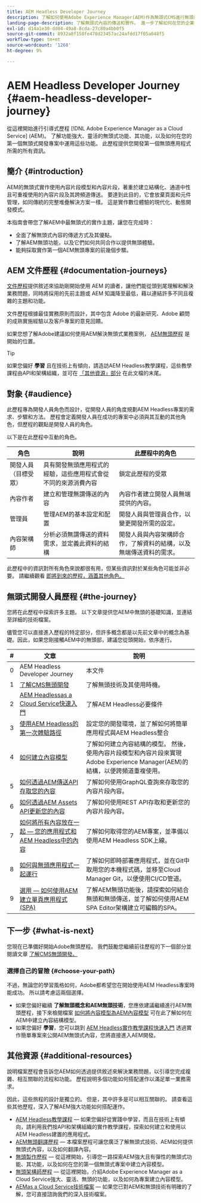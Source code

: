 ```yaml
---
title: AEM Headless Developer Journey
description: 了解如何使用Adobe Experience Manager(AEM)作為無頭式CMS進行無頭式開發。 了解如何使用內容模型、內容片段和GraphQL API等功能，強化無周邊內容的傳送。
landing-page-description: 了解無頭式內容的傳送和實作。 進一步了解如何在您的企業中開發您的策略。
exl-id: d14a1e30-dd04-49a8-8cda-27c80a4bb0f5
source-git-commit: 8932a8f158fe478d23457ac24afdd17f05a048f5
workflow-type: tm+mt
source-wordcount: '1268'
ht-degree: 9%

---
```


# AEM Headless Developer Journey {#aem-headless-developer-journey}

從這裡開始進行引導式歷程 [!DNL Adobe Experience Manager as a Cloud Service] (AEM)。 了解功能強大、靈活的無頭式功能、其功能，以及如何在您的第一個無頭式開發專案中運用這些功能。 此歷程提供您開發第一個無頭應用程式所需的所有資訊。

## 簡介 {#introduction}

AEM的無頭式實作使用內容片段模型和內容片段，著重於建立結構化、通道中性且可重複使用的內容片段及其跨頻道傳送。 要達到此目的，它會放棄頁面和元件管理，如同傳統的完整堆疊解決方案一樣。 這是實作數位體驗的現代化、動態開發模式。

本指南會帶您了解AEM中最無頭式的實作主題，讓您在完成時：

* 全面了解無頭式內容的傳遞方式及其優點。
* 了解AEM無頭功能，以及它們如何共同合作以提供無頭體驗。
* 能夠採取實作第一個AEM無頭專案的前幾個步驟。

## AEM 文件歷程 {#documentation-journeys}

[文件歷程](/help/journey-documentation/documentation-journeys.md)提供敘述來協助剛開始使用 AEM 的讀者，讓他們能從頭到尾理解和解決業務問題，同時將採用的先前主題或 AEM 知識降至最低，藉以連結許多不同且複雜的主題和功能。

文件歷程根據最佳實務原則而設計，其中包含 Adobe 的最新研究、Adobe 顧問的成熟實施經驗以及客戶專案的意見回饋。

如果您想了解Adobe建議如何使用AEM解決無頭式業務案例， [AEM無頭歷程](/help/journey-documentation/documentation-journeys.md) 是開始的位置。

>[!TIP]
>
> 如果您偏好 **學習** 且在技術上有傾向，請造訪AEM Headless教學課程，這些教學課程由API和架構組織，並可在 [「其他資源」部分](#additional-resources) 在此文檔的末尾。

## 對象 {#audience}

此歷程專為開發人員角色而設計，從開發人員的角度規劃AEM Headless專案的需求、步驟和方法。 歷程會定義開發人員在成功的專案中必須與其互動的其他角色，但歷程的觀點是開發人員的角色。

以下是在此歷程中互動的角色。

| 角色 | 說明 | 此歷程中的角色 |
|---|---|---|
| 開發人員（目標受眾） | 具有開發無頭應用程式的經驗，這些應用程式會從不同的來源消費內容 | 鎖定此歷程的受眾 |
| 內容作者 | 建立和管理無謂傳送的內容 | 內容作者建立開發人員無端提供的內容。 |
| 管理員 | 管理AEM的基本設定和配置 | 開發人員與管理員合作，以變更開發所需的設定。 |
| 內容架構師 | 分析必須無謂傳送的資料需求，並定義此資料的結構 | 開發人員與內容架構師合作，了解資料的結構，以及無端傳送資料的需求。 |

此歷程中的資訊對所有角色來說都很有用，但某些資訊對於某些角色可能並非必要。 請繼續觀看 [即將到來的歷程，涵蓋其他角色。](/help/journey-documentation/documentation-journeys.md#journeys)

## 無頭式開發人員歷程 {#the-journey}

您將在此歷程中探索許多主題。 以下文章提供您AEM中無頭的基礎知識，並連結至詳細的技術檔案。

儘管您可以直接進入歷程的特定部分，但許多概念都是以先前文章中的概念為基礎。因此，如果您剛接觸AEM中的無頭部，建議您從頭開始，依序進行。

| # | 文章 | 說明 |
|---|---|---|
| 0 | AEM Headless Developer Journey | 本文件 |
| 1 | [了解CMS無頭開發](learn-about.md) | 了解無頭技術及其使用時機。 |
| 2 | [AEM Headlessas a Cloud Service快速入門](getting-started.md) | 了解AEM Headless必要條件 |
| 3 | [使用AEM Headless的第一次體驗路徑](path-to-first-experience.md) | 設定您的開發環境，並了解如何將簡單應用程式與AEM Headless整合 |
| 4 | [如何建立內容模型](model-your-content.md) | 了解如何建立內容結構的模型。 然後，使用內容片段模型和內容片段來實現Adobe Experience Manager(AEM)的結構，以便跨頻道重複使用。 |
| 5 | [如何透過AEM傳送API存取您的內容](access-your-content.md) | 了解如何使用GraphQL查詢來存取您的內容片段內容。 |
| 6 | [如何透過AEM Assets API更新您的內容](update-your-content.md) | 了解如何使用REST API存取和更新您的內容片段內容。 |
| 7 | [如何將所有內容放在一起 — 您的應用程式和AEM Headless中的內容](put-it-all-together.md) | 了解如何取得您的AEM專案，並準備以使用AEM Headless SDK上線。 |
| 8 | [如何與無頭應用程式一起運行](go-live.md) | 了解如何即時部署應用程式，並在Git中取用您的本機程式碼，並移至Cloud Manager Git，以便使用CI/CD管道。 |
| 9 | [選用 — 如何使用AEM建立單頁應用程式(SPA)](create-spa.md) | 了解AEM無頭功能後，請探索如何結合無頭和無頭傳送，並了解如何使用AEM SPA Editor架構建立可編輯的SPA。 |

## 下一步 {#what-is-next}

您現在已準備好開始Adobe無頭歷程。 我們鼓勵您繼續前往歷程的下一個部分並閱讀文章 [了解CMS無頭開發。](learn-about.md)

### 選擇自己的冒險 {#choose-your-path}

不過，無論您的學習風格如何，Adobe都希望您在開始使用AEM Headless專案時能成功。 所以請考慮這兩個選擇。

* 如果您偏好繼續 **了解無頭概念和AEM無頭技術**，您應依建議繼續進行AEM無頭歷程，接下來檢閱檔案 [如何將內容模型為AEM內容模型](model-your-content.md) 可在此了解如何在AEM中建立內容結構模型。
* 如果您偏好 **學習**，您可以跳到 [AEM Headless實作教學課程快速入門](https://experienceleague.adobe.com/docs/experience-manager-learn/getting-started-with-aem-headless/graphql/multi-step/overview.html) 透過實作簡單專案來公開AEM無頭式內容，您將直接進入AEM開發。

## 其他資源 {#additional-resources}

說明檔案歷程會告訴您AEM如何透過提供敘述來解決業務問題，以引導您完成複雜、相互關聯的流程和功能。 歷程說明多個功能如何搭配運作以滿足單一業務需求。

因此，這些旅程的設計是獨立的。 但是，其中許多是可以相互關聯的。 請查看這些其他歷程，深入了解AEM強大功能如何搭配運作。

* [AEM Headless教學課程](https://experienceleague.adobe.com/docs/experience-manager-learn/getting-started-with-aem-headless/overview.html)  — 如果您偏好從實踐中學習，而且在技術上有傾向，請利用我們按API和架構組織的實作教學課程，探索如何建立和使用以AEM Headless建置的應用程式。
* [AEM無頭翻譯歷程](/help/journey-headless/translation/overview.md)  — 本檔案歷程可讓您廣泛了解無頭式技術、AEM如何提供無頭式內容，以及如何翻譯內容。
* [無頭製作歷程](/help/journey-headless/author/overview.md)  — 從這裡開始，引導您一路探索AEM強大且有彈性的無頭式功能、其功能，以及如何在您的第一個無頭式專案中建立內容模型。
* [無頭架構師歷程](/help/journey-headless/architect/overview.md)  — 從這裡開始，介紹Adobe Experience Manager as a Cloud Service強大、靈活、無頭的功能，以及如何為專案建立內容模型。
* [AEMas a Cloud Service技術檔案](https://experienceleague.adobe.com/docs/experience-manager-cloud-service.html)  — 如果您已對AEM和無頭技術有明確的了解，您可直接諮詢我們的深入技術檔案。
